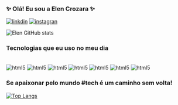 ### ✨ Olá! Eu sou a Elen Crozara ✨

[![linkdin](https://img.shields.io/badge/LinkedIn-0077B5?style=for-the-badge&logo=linkedin&logoColor=white)](https://www.linkedin.com/in/elen-crozara/)
[![instagran](https://img.shields.io/badge/Instagram-E4405F?style=for-the-badge&logo=instagram&logoColor=white)](https://instagram.com/elencrozara)

![Elen GitHub stats](https://github-readme-stats.vercel.app/api?username=ElenCrozara&show_icons=true&theme=radical)

### Tecnologias que eu uso no meu dia
<div style="display: inline_block"><br/>
<img align="center" alt="html5" src=https://img.shields.io/badge/Linux-FCC624?style=for-the-badge&logo=linux&logoColor=black />
<img align="center" alt="html5" src=https://img.shields.io/badge/JavaScript-323330?style=for-the-badge&logo=javascript&logoColor=F7DF1E />
<img align="center" alt="html5" src=https://img.shields.io/badge/TypeScript-007ACC?style=for-the-badge&logo=typescript&logoColor=white />
<img align="center" alt="html5" src=https://img.shields.io/badge/Java-ED8B00?style=for-the-badge&logo=openjdk&logoColor=white/>
<img align="center" alt="html5" src=https://img.shields.io/badge/MongoDB-4EA94B?style=for-the-badge&logo=mongodb&logoColor=white/>
<img align="center" alt="html5" src=https://img.shields.io/badge/Visual_Studio-5C2D91?style=for-the-badge&logo=visual%20studio&logoColor=white/>
<img align="center" alt="html5" src=https://img.shields.io/badge/Jira-0052CC?style=for-the-badge&logo=Jira&logoColor=white/>
</div>

### Se apaixonar pelo mundo #tech é um caminho sem volta!


[![Top Langs](https://github-readme-stats.vercel.app/api/top-langs/?username=ElenCrozara&layout=donut-vertical)](https://github.com/anuraghazra/github-readme-stats)
